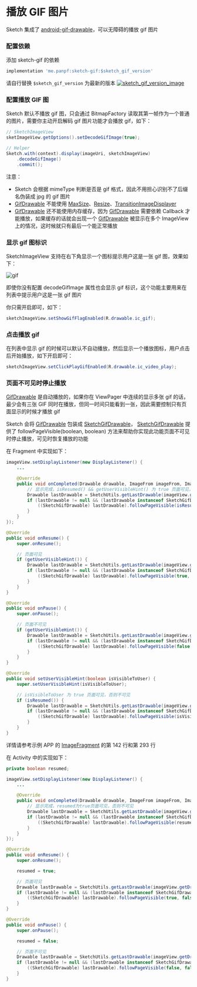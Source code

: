 # 播放 GIF 图片

Sketch 集成了 [android-gif-drawable]，可以无障碍的播放 gif 图片

### 配置依赖

添加 sketch-gif 的依赖

```groovy
implementation 'me.panpf:sketch-gif:$sketch_gif_version'
```

请自行替换 `$sketch_gif_version` 为最新的版本 [![sketch_gif_version_image]][sketch_gif_version_link]

### 配置播放 GIF 图

Sketch 默认不播放 gif 图，只会通过 BitmapFactory 读取其第一帧作为一个普通的图片，需要你主动开启解码 gif 图片功能才会播放 gif，如下：

```java
// SketchImageView
sketImageView.getOptions().setDecodeGifImage(true);

// Helper
Sketch.with(context).display(imageUri, sketchImageView)
    .decodeGifImage()
    .commit();
```

注意：
* Sketch 会根据 mimeType 判断是否是 gif 格式，因此不用担心识别不了后缀名伪装成 jpg 的 gif 图片
* [GifDrawable] 不能使用 [MaxSize]、[Resize]、[TransitionImageDisplayer]
* [GifDrawable] 还不能使用内存缓存，因为 [GifDrawable] 需要依赖 Callback 才能播放，如果缓存的话就会出现一个 [GifDrawable] 被显示在多个 ImageView 上的情况，这时候就只有最后一个能正常播放

### 显示 gif 图标识

SketchImageView 支持在右下角显示一个图标提示用户这是一张 gif 图，效果如下：

![gif](../res/gif_flag.png)

即使你没有配置 decodeGifImage 属性也会显示 gif 标识，这个功能主要用来在列表中提示用户这是一张 gif 图片

你只需开启即可，如下：

```java
sketchImageView.setShowGifFlagEnabled(R.drawable.ic_gif);
```

### 点击播放 gif

在列表中显示 gif 的时候可以默认不自动播放，然后显示一个播放图标，用户点击后开始播放，如下开启即可：

```java
sketchImageView.setClickPlayGifEnabled(R.drawable.ic_video_play);
```

### 页面不可见时停止播放

[GifDrawable] 是自动播放的，如果你在 ViewPager 中连续的显示多张 gif 的话，最少会有三张 GIF 同时在播放，但同一时间只能看到一张，因此需要控制只有页面显示的时候才播放 gif

Sketch 会将 [GifDrawable] 包装成 [SketchGifDrawable]， [SketchGifDrawable] 提供了 followPageVisible(boolean, boolean) 方法来帮助你实现此功能页面不可见时停止播放，可见时恢复播放的功能

在 Fragment 中实现如下：

```java
imageView.setDisplayListener(new DisplayListener() {
    ...

    @Override
    public void onCompleted(Drawable drawable, ImageFrom imageFrom, ImageAttrs imageAttrs) {
        // 显示完成，isResumed() && getUserVisibleHint() 为 true 页面可见，否则不可见
        Drawable lastDrawable = SketchUtils.getLastDrawable(imageView.getDrawable());
        if (lastDrawable != null && (lastDrawable instanceof SketchGifDrawable)) {
            ((SketchGifDrawable) lastDrawable).followPageVisible(isResumed() && getUserVisibleHint(), true);
        }
    }
});

@Override
public void onResume() {
    super.onResume();

    // 页面可见
    if (getUserVisibleHint()) {
        Drawable lastDrawable = SketchUtils.getLastDrawable(imageView.getDrawable());
        if (lastDrawable != null && (lastDrawable instanceof SketchGifDrawable)) {
            ((SketchGifDrawable) lastDrawable).followPageVisible(true, false);
        }
    }
}

@Override
public void onPause() {
    super.onPause();

    // 页面不可见
    if (getUserVisibleHint()) {
        Drawable lastDrawable = SketchUtils.getLastDrawable(imageView.getDrawable());
        if (lastDrawable != null && (lastDrawable instanceof SketchGifDrawable)) {
            ((SketchGifDrawable) lastDrawable).followPageVisible(false, false);
        }
    }
}

@Override
public void setUserVisibleHint(boolean isVisibleToUser) {
    super.setUserVisibleHint(isVisibleToUser);

    // isVisibleToUser 为 true 页面可见，否则不可见
    if (isResumed()) {
        Drawable lastDrawable = SketchUtils.getLastDrawable(imageView.getDrawable());
        if (lastDrawable != null && (lastDrawable instanceof SketchGifDrawable)) {
            ((SketchGifDrawable) lastDrawable).followPageVisible(isVisibleToUser, false);
        }
    }
}
```

详情请参考示例 APP 的 [ImageFragment] 的第 142 行和第 293 行

在 Activity 中的实现如下：

```java
private boolean resumed;

imageView.setDisplayListener(new DisplayListener() {
    ...

    @Override
    public void onCompleted(Drawable drawable, ImageFrom imageFrom, ImageAttrs imageAttrs) {
        // 显示完成，resumed为true页面可见，否则不可见
        Drawable lastDrawable = SketchUtils.getLastDrawable(imageView.getDrawable());
        if (lastDrawable != null && (lastDrawable instanceof SketchGifDrawable)) {
            ((SketchGifDrawable) lastDrawable).followPageVisible(resumed, true);
        }
    }
});

@Override
public void onResume() {
    super.onResume();

    resumed = true;

    // 页面可见
    Drawable lastDrawable = SketchUtils.getLastDrawable(imageView.getDrawable());
    if (lastDrawable != null && (lastDrawable instanceof SketchGifDrawable)) {
        ((SketchGifDrawable) lastDrawable).followPageVisible(true, false);
    }
}

@Override
public void onPause() {
    super.onPause();

    resumed = false;

    // 页面不可见
    Drawable lastDrawable = SketchUtils.getLastDrawable(imageView.getDrawable());
    if (lastDrawable != null && (lastDrawable instanceof SketchGifDrawable)) {
        ((SketchGifDrawable) lastDrawable).followPageVisible(false, false);
    }
}
```

[README]: ../../README.md
[sketch_gif_version_image]: https://api.bintray.com/packages/panpf/maven/sketch-gif/images/download.svg
[sketch_gif_version_link]: https://bintray.com/panpf/maven/sketch-gif/_latestVersion#files
[android-gif-drawable]: https://github.com/koral--/android-gif-drawable
[GifDrawable]: ../../sketch-gif/src/main/java/pl/droidsonroids/gif/GifDrawable.java
[MaxSize]: ../../sketch/src/main/java/me/panpf/sketch/request/MaxSize.java
[Resize]: ../../sketch/src/main/java/me/panpf/sketch/request/Resize.java
[TransitionImageDisplayer]: ../../sketch/src/main/java/me/panpf/sketch/display/TransitionImageDisplayer.java
[SketchImageView]: ../../sketch/src/main/java/me/panpf/sketch/SketchImageView.java
[SketchGifDrawable]: ../../sketch/src/main/java/me/panpf/sketch/drawable/SketchGifDrawable.java
[ImageFragment]: ../../sample/src/main/java/me/panpf/sketchsample/fragment/ImageFragment.kt
